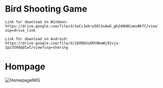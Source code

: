 # Bird Shooting Game
```
Link for download on Windows:
https://drive.google.com/file/d/1wCcJwkru58l4sAwU_gh240H8CamvNkfC/view?usp=drive_link

Link for download on Android:
https://drive.google.com/file/d/1QVR6UiKRtNkmWj92sja-1pz3S9dqOIaT/view?usp=sharing
```
# Hompage
![HomepageIMG](https://drive.google.com/file/d/1VHzuqeMoGGNtTk9wgsO7HYu1B5mTM-2B/view?usp=drive_link)
